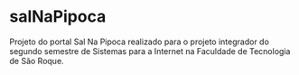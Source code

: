 # salNaPipoca
Projeto do portal Sal Na Pipoca realizado para o projeto integrador do segundo semestre de Sistemas para a Internet na Faculdade de Tecnologia de São Roque.
